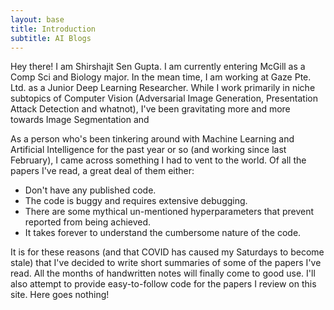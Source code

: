 ```yaml
---
layout: base
title: Introduction 
subtitle: AI Blogs
---
```


Hey there! I am Shirshajit Sen Gupta. I am currently entering McGill as a Comp Sci and Biology major. In the mean time, I am working at Gaze Pte. Ltd. as a Junior Deep Learning Researcher.
While I work primarily in niche subtopics of Computer Vision (Adversarial Image Generation, Presentation Attack Detection and whatnot), I've been gravitating more and more towards Image Segmentation 
and 

As a person who's been tinkering around with Machine Learning and Artificial Intelligence for the past year or so (and working since last February), I came across something I had to vent to the world.
Of all the papers I've read, a great deal of them either:
* Don't have any published code.
* The code is buggy and requires extensive debugging.
* There are some mythical un-mentioned hyperparameters that prevent reported from being achieved.
* It takes forever to understand the cumbersome nature of the code.

It is for these reasons (and that COVID has caused my Saturdays to become stale) that I've decided to write short summaries of some of the papers I've read. All the months of handwritten notes will finally
come to good use. I'll also attempt to provide easy-to-follow code for the papers I review on this site. Here goes nothing! 

